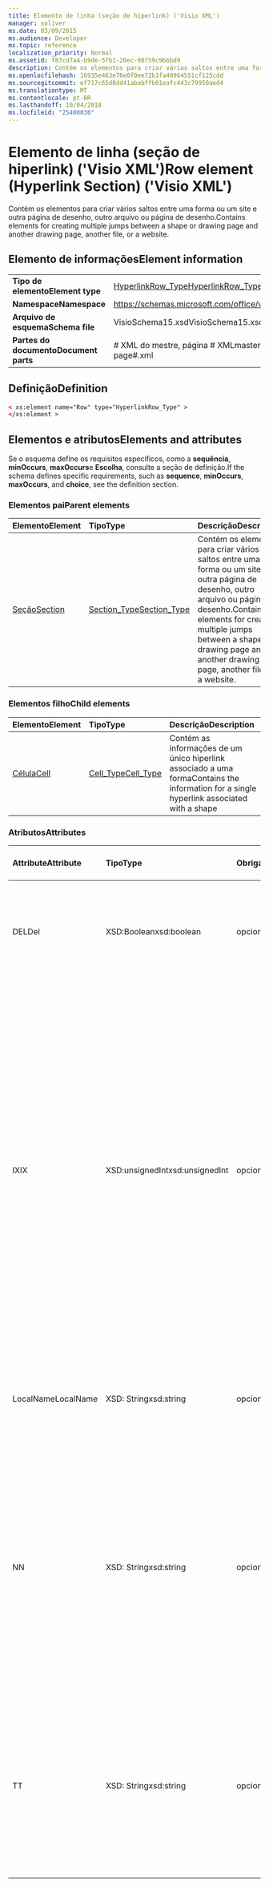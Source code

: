 ```yaml
---
title: Elemento de linha (seção de hiperlink) ('Visio XML')
manager: soliver
ms.date: 03/09/2015
ms.audience: Developer
ms.topic: reference
localization_priority: Normal
ms.assetid: f87cd7a4-b9de-5fb1-20ec-90759c966bd9
description: Contém os elementos para criar vários saltos entre uma forma ou um site e outra página de desenho, outro arquivo ou página de desenho.
ms.openlocfilehash: 16935e463e76e0f0ee72b3fa40964551cf125cdd
ms.sourcegitcommit: ef717c65d8dd41ababffb01eafc443c79950aed4
ms.translationtype: MT
ms.contentlocale: pt-BR
ms.lasthandoff: 10/04/2018
ms.locfileid: "25400030"
---
```

# <a name="row-element-hyperlink-section-visio-xml"></a><span data-ttu-id="9b060-103">Elemento de linha (seção de hiperlink) ('Visio XML')</span><span class="sxs-lookup"><span data-stu-id="9b060-103">Row element (Hyperlink Section) ('Visio XML')</span></span>

<span data-ttu-id="9b060-104">Contém os elementos para criar vários saltos entre uma forma ou um site e outra página de desenho, outro arquivo ou página de desenho.</span><span class="sxs-lookup"><span data-stu-id="9b060-104">Contains elements for creating multiple jumps between a shape or drawing page and another drawing page, another file, or a website.</span></span>
  
## <a name="element-information"></a><span data-ttu-id="9b060-105">Elemento de informações</span><span class="sxs-lookup"><span data-stu-id="9b060-105">Element information</span></span>

|||
|:-----|:-----|
|<span data-ttu-id="9b060-106">**Tipo de elemento**</span><span class="sxs-lookup"><span data-stu-id="9b060-106">**Element type**</span></span> <br/> |[<span data-ttu-id="9b060-107">HyperlinkRow_Type</span><span class="sxs-lookup"><span data-stu-id="9b060-107">HyperlinkRow_Type</span></span>](hyperlinkrow_type-complextypevisio-xml.md) <br/> |
|<span data-ttu-id="9b060-108">**Namespace**</span><span class="sxs-lookup"><span data-stu-id="9b060-108">**Namespace**</span></span> <br/> |https://schemas.microsoft.com/office/visio/2012/main  <br/> |
|<span data-ttu-id="9b060-109">**Arquivo de esquema**</span><span class="sxs-lookup"><span data-stu-id="9b060-109">**Schema file**</span></span> <br/> |<span data-ttu-id="9b060-110">VisioSchema15.xsd</span><span class="sxs-lookup"><span data-stu-id="9b060-110">VisioSchema15.xsd</span></span>  <br/> |
|<span data-ttu-id="9b060-111">**Partes do documento**</span><span class="sxs-lookup"><span data-stu-id="9b060-111">**Document parts**</span></span> <br/> |<span data-ttu-id="9b060-112"># XML do mestre, página # XML</span><span class="sxs-lookup"><span data-stu-id="9b060-112">master#.xml, page#.xml</span></span>  <br/> |
   
## <a name="definition"></a><span data-ttu-id="9b060-113">Definição</span><span class="sxs-lookup"><span data-stu-id="9b060-113">Definition</span></span>

```XML
< xs:element name="Row" type="HyperlinkRow_Type" >
</xs:element >
```

## <a name="elements-and-attributes"></a><span data-ttu-id="9b060-114">Elementos e atributos</span><span class="sxs-lookup"><span data-stu-id="9b060-114">Elements and attributes</span></span>

<span data-ttu-id="9b060-115">Se o esquema define os requisitos específicos, como a **sequência**, **minOccurs**, **maxOccurs**e **Escolha**, consulte a seção de definição.</span><span class="sxs-lookup"><span data-stu-id="9b060-115">If the schema defines specific requirements, such as **sequence**, **minOccurs**, **maxOccurs**, and **choice**, see the definition section.</span></span> 
  
### <a name="parent-elements"></a><span data-ttu-id="9b060-116">Elementos pai</span><span class="sxs-lookup"><span data-stu-id="9b060-116">Parent elements</span></span>

|<span data-ttu-id="9b060-117">**Elemento**</span><span class="sxs-lookup"><span data-stu-id="9b060-117">**Element**</span></span>|<span data-ttu-id="9b060-118">**Tipo**</span><span class="sxs-lookup"><span data-stu-id="9b060-118">**Type**</span></span>|<span data-ttu-id="9b060-119">**Descrição**</span><span class="sxs-lookup"><span data-stu-id="9b060-119">**Description**</span></span>|
|:-----|:-----|:-----|
|[<span data-ttu-id="9b060-120">Seção</span><span class="sxs-lookup"><span data-stu-id="9b060-120">Section</span></span>](section-element-sheet_type-complextypevisio-xml.md) <br/> |[<span data-ttu-id="9b060-121">Section_Type</span><span class="sxs-lookup"><span data-stu-id="9b060-121">Section_Type</span></span>](section_type-complextypevisio-xml.md) <br/> |<span data-ttu-id="9b060-122">Contém os elementos para criar vários saltos entre uma forma ou um site e outra página de desenho, outro arquivo ou página de desenho.</span><span class="sxs-lookup"><span data-stu-id="9b060-122">Contains elements for creating multiple jumps between a shape or drawing page and another drawing page, another file, or a website.</span></span>  <br/> |
   
### <a name="child-elements"></a><span data-ttu-id="9b060-123">Elementos filho</span><span class="sxs-lookup"><span data-stu-id="9b060-123">Child elements</span></span>

|<span data-ttu-id="9b060-124">**Elemento**</span><span class="sxs-lookup"><span data-stu-id="9b060-124">**Element**</span></span>|<span data-ttu-id="9b060-125">**Tipo**</span><span class="sxs-lookup"><span data-stu-id="9b060-125">**Type**</span></span>|<span data-ttu-id="9b060-126">**Descrição**</span><span class="sxs-lookup"><span data-stu-id="9b060-126">**Description**</span></span>|
|:-----|:-----|:-----|
|[<span data-ttu-id="9b060-127">Célula</span><span class="sxs-lookup"><span data-stu-id="9b060-127">Cell</span></span>](cell-element-hyperlink-rowvisio-xml.md) <br/> |[<span data-ttu-id="9b060-128">Cell_Type</span><span class="sxs-lookup"><span data-stu-id="9b060-128">Cell_Type</span></span>](cell_type-complextypevisio-xml.md) <br/> |<span data-ttu-id="9b060-129">Contém as informações de um único hiperlink associado a uma forma</span><span class="sxs-lookup"><span data-stu-id="9b060-129">Contains the information for a single hyperlink associated with a shape</span></span>  <br/> |
   
### <a name="attributes"></a><span data-ttu-id="9b060-130">Atributos</span><span class="sxs-lookup"><span data-stu-id="9b060-130">Attributes</span></span>

|<span data-ttu-id="9b060-131">**Attribute**</span><span class="sxs-lookup"><span data-stu-id="9b060-131">**Attribute**</span></span>|<span data-ttu-id="9b060-132">**Tipo**</span><span class="sxs-lookup"><span data-stu-id="9b060-132">**Type**</span></span>|<span data-ttu-id="9b060-133">**Obrigatório**</span><span class="sxs-lookup"><span data-stu-id="9b060-133">**Required**</span></span>|<span data-ttu-id="9b060-134">**Descrição**</span><span class="sxs-lookup"><span data-stu-id="9b060-134">**Description**</span></span>|<span data-ttu-id="9b060-135">**Valores possíveis**</span><span class="sxs-lookup"><span data-stu-id="9b060-135">**Possible values**</span></span>|
|:-----|:-----|:-----|:-----|:-----|
|<span data-ttu-id="9b060-136">DEL</span><span class="sxs-lookup"><span data-stu-id="9b060-136">Del</span></span>  <br/> |<span data-ttu-id="9b060-137">XSD:Boolean</span><span class="sxs-lookup"><span data-stu-id="9b060-137">xsd:boolean</span></span>  <br/> |<span data-ttu-id="9b060-138">opcional</span><span class="sxs-lookup"><span data-stu-id="9b060-138">optional</span></span>  <br/> |<span data-ttu-id="9b060-139">Especifica se uma linha que seria contrário herdada de uma forma mestra foi excluída.</span><span class="sxs-lookup"><span data-stu-id="9b060-139">Specifies whether a row that would otherwise be inherited from a master shape has been deleted.</span></span>  <br/> |<span data-ttu-id="9b060-140">Valores do tipo xsd:boolean.</span><span class="sxs-lookup"><span data-stu-id="9b060-140">Values of the xsd:boolean type.</span></span>  <br/> |
|<span data-ttu-id="9b060-141">IX</span><span class="sxs-lookup"><span data-stu-id="9b060-141">IX</span></span>  <br/> |<span data-ttu-id="9b060-142">XSD:unsignedInt</span><span class="sxs-lookup"><span data-stu-id="9b060-142">xsd:unsignedInt</span></span>  <br/> |<span data-ttu-id="9b060-143">opcional</span><span class="sxs-lookup"><span data-stu-id="9b060-143">optional</span></span>  <br/> |<span data-ttu-id="9b060-144">Especifica o identificador baseada em um para a linha.</span><span class="sxs-lookup"><span data-stu-id="9b060-144">Specifies the one-based identifier for the row.</span></span> <span data-ttu-id="9b060-145">Ele deve ser unqiue e maior do que outros identificadores na mesma seção. O atributo IX é usado somente para as seções de caractere, Conexão, campo, FillGradient, geometria, camada, LineGradient, parágrafo, revisor, zero e guias.</span><span class="sxs-lookup"><span data-stu-id="9b060-145">It should be unqiue and greater than other identifiers in the same section.The IX attribute is only used for the Character, Connection, Field, FillGradient, Geometry, Layer, LineGradient, Paragraph, Reviewer, Scratch, and Tabs sections.</span></span> <span data-ttu-id="9b060-146">Uma linha só pode ter um dos atributos IX ou N.</span><span class="sxs-lookup"><span data-stu-id="9b060-146">A row can only have one of the IX or N attributes.</span></span>  <br/> |<span data-ttu-id="9b060-147">Valores do tipo xsd:unsignedInt.</span><span class="sxs-lookup"><span data-stu-id="9b060-147">Values of the xsd:unsignedInt type.</span></span>  <br/> |
|<span data-ttu-id="9b060-148">LocalName</span><span class="sxs-lookup"><span data-stu-id="9b060-148">LocalName</span></span>  <br/> |<span data-ttu-id="9b060-149">XSD: String</span><span class="sxs-lookup"><span data-stu-id="9b060-149">xsd:string</span></span>  <br/> |<span data-ttu-id="9b060-150">opcional</span><span class="sxs-lookup"><span data-stu-id="9b060-150">optional</span></span>  <br/> |<span data-ttu-id="9b060-151">Especifica o nome exclusivo do dependentes de idioma da linha.</span><span class="sxs-lookup"><span data-stu-id="9b060-151">Specifies the unique language-dependent name of the row.</span></span>  <br/> |<span data-ttu-id="9b060-152">Valores do tipo xsd: String.</span><span class="sxs-lookup"><span data-stu-id="9b060-152">Values of the xsd:string type.</span></span>  <br/> |
|<span data-ttu-id="9b060-153">N</span><span class="sxs-lookup"><span data-stu-id="9b060-153">N</span></span>  <br/> |<span data-ttu-id="9b060-154">XSD: String</span><span class="sxs-lookup"><span data-stu-id="9b060-154">xsd:string</span></span>  <br/> |<span data-ttu-id="9b060-155">opcional</span><span class="sxs-lookup"><span data-stu-id="9b060-155">optional</span></span>  <br/> |<span data-ttu-id="9b060-156">Especifica o nome exclusivo do independente do idioma da linha. O atributo N é usado somente para as seções do usuário, propriedade, ações, controle, Conexão, hiperlink e ActionTag.</span><span class="sxs-lookup"><span data-stu-id="9b060-156">Specifies the unique language-independent name of the row.The N attribute is only used for the User, Property, Actions, Control, Connection, Hyperlink, and ActionTag sections.</span></span> <span data-ttu-id="9b060-157">Uma linha só pode ter um dos atributos IX ou N.</span><span class="sxs-lookup"><span data-stu-id="9b060-157">A row can only have one of the IX or N attributes.</span></span>  <br/> |<span data-ttu-id="9b060-158">Valores do tipo xsd: String.</span><span class="sxs-lookup"><span data-stu-id="9b060-158">Values of the xsd:string type.</span></span>  <br/> |
|<span data-ttu-id="9b060-159">T</span><span class="sxs-lookup"><span data-stu-id="9b060-159">T</span></span>  <br/> |<span data-ttu-id="9b060-160">XSD: String</span><span class="sxs-lookup"><span data-stu-id="9b060-160">xsd:string</span></span>  <br/> |<span data-ttu-id="9b060-161">opcional</span><span class="sxs-lookup"><span data-stu-id="9b060-161">optional</span></span>  <br/> |<span data-ttu-id="9b060-162">Especifica o tipo do caminho geométrico representado por linha e usada na visualização de geometria.</span><span class="sxs-lookup"><span data-stu-id="9b060-162">Specifies the type of the geometric path represented by the row and used in geometry visualization.</span></span> <span data-ttu-id="9b060-163">O atributo T é usado apenas para a seção Geometry.</span><span class="sxs-lookup"><span data-stu-id="9b060-163">The T attribute is only used for the Geometry section.</span></span>  <br/> |<span data-ttu-id="9b060-164">Valores do tipo xsd: String.</span><span class="sxs-lookup"><span data-stu-id="9b060-164">Values of the xsd:string type.</span></span>  <br/> |
   

